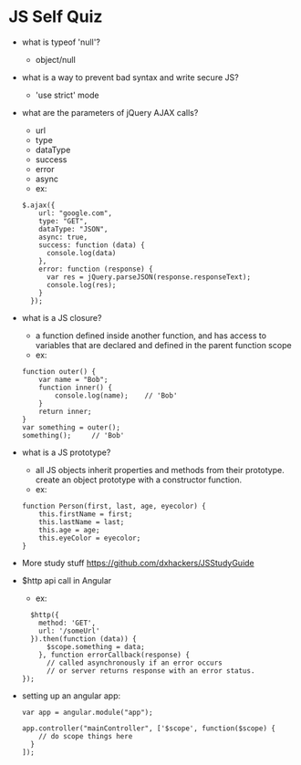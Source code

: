 # JS Self Quiz

* what is typeof 'null'?
  * object/null
* what is a way to prevent bad syntax and write secure JS?
  * 'use strict' mode
* what are the parameters of jQuery AJAX calls?
  * url
  * type
  * dataType
  * success
  * error
  * async
  * ex:
  ```
  $.ajax({
      url: "google.com",
      type: "GET",
      dataType: "JSON",
      async: true,
      success: function (data) {
        console.log(data)
      },
      error: function (response) {
        var res = jQuery.parseJSON(response.responseText);
        console.log(res);
      }
    });
  ```
* what is a JS closure?
  * a function defined inside another function, and has access to variables that are declared and defined in the parent function scope
  * ex:
  ```
  function outer() {
      var name = "Bob";
      function inner() {
          console.log(name);    // 'Bob'
      }
      return inner;
  }
  var something = outer();
  something();     // 'Bob'
  ```
* what is a JS prototype?
  * all JS objects inherit properties and methods from their prototype. create an object prototype with a constructor function.
  * ex:
  ```
  function Person(first, last, age, eyecolor) {
      this.firstName = first;
      this.lastName = last;
      this.age = age;
      this.eyeColor = eyecolor;
  }
  ```
* More study stuff https://github.com/dxhackers/JSStudyGuide
* $http api call in Angular
  * ex:
  ```
    $http({
      method: 'GET',
      url: '/someUrl'
    }).then(function (data)) {
        $scope.something = data;
      }, function errorCallback(response) {
        // called asynchronously if an error occurs
        // or server returns response with an error status.
  });
  ```
* setting up an angular app:

  ```
  var app = angular.module("app");

  app.controller("mainController", ['$scope', function($scope) {
      // do scope things here
    }
  ]);
  ```
